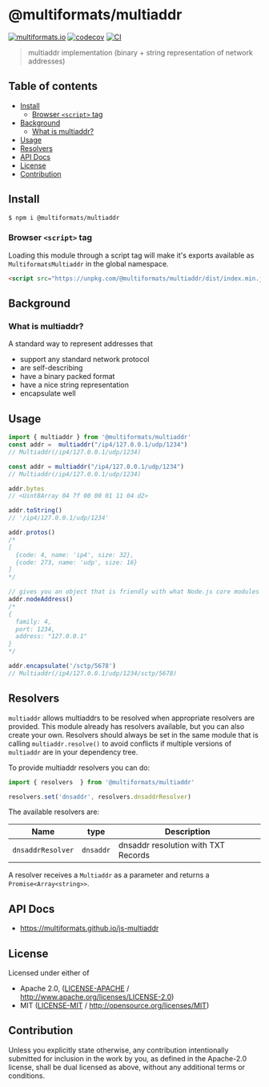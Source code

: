 # @multiformats/multiaddr <!-- omit in toc -->

[![multiformats.io](https://img.shields.io/badge/project-IPFS-blue.svg?style=flat-square)](http://multiformats.io)
[![codecov](https://img.shields.io/codecov/c/github/multiformats/js-multiaddr.svg?style=flat-square)](https://codecov.io/gh/multiformats/js-multiaddr)
[![CI](https://img.shields.io/github/actions/workflow/status/multiformats/js-multiaddr/js-test-and-release.yml?branch=master\&style=flat-square)](https://github.com/multiformats/js-multiaddr/actions/workflows/js-test-and-release.yml?query=branch%3Amaster)

> multiaddr implementation (binary + string representation of network addresses)

## Table of contents <!-- omit in toc -->

- [Install](#install)
  - [Browser `<script>` tag](#browser-script-tag)
- [Background](#background)
  - [What is multiaddr?](#what-is-multiaddr)
- [Usage](#usage)
- [Resolvers](#resolvers)
- [API Docs](#api-docs)
- [License](#license)
- [Contribution](#contribution)

## Install

```console
$ npm i @multiformats/multiaddr
```

### Browser `<script>` tag

Loading this module through a script tag will make it's exports available as `MultiformatsMultiaddr` in the global namespace.

```html
<script src="https://unpkg.com/@multiformats/multiaddr/dist/index.min.js"></script>
```

## Background

### What is multiaddr?

A standard way to represent addresses that

- support any standard network protocol
- are self-describing
- have a binary packed format
- have a nice string representation
- encapsulate well

## Usage

```js
import { multiaddr } from '@multiformats/multiaddr'
const addr =  multiaddr("/ip4/127.0.0.1/udp/1234")
// Multiaddr(/ip4/127.0.0.1/udp/1234)

const addr = multiaddr("/ip4/127.0.0.1/udp/1234")
// Multiaddr(/ip4/127.0.0.1/udp/1234)

addr.bytes
// <Uint8Array 04 7f 00 00 01 11 04 d2>

addr.toString()
// '/ip4/127.0.0.1/udp/1234'

addr.protos()
/*
[
  {code: 4, name: 'ip4', size: 32},
  {code: 273, name: 'udp', size: 16}
]
*/

// gives you an object that is friendly with what Node.js core modules expect for addresses
addr.nodeAddress()
/*
{
  family: 4,
  port: 1234,
  address: "127.0.0.1"
}
*/

addr.encapsulate('/sctp/5678')
// Multiaddr(/ip4/127.0.0.1/udp/1234/sctp/5678)
```

## Resolvers

`multiaddr` allows multiaddrs to be resolved when appropriate resolvers are provided. This module already has resolvers available, but you can also create your own.  Resolvers should always be set in the same module that is calling `multiaddr.resolve()` to avoid conflicts if multiple versions of `multiaddr` are in your dependency tree.

To provide multiaddr resolvers you can do:

```js
import { resolvers  } from '@multiformats/multiaddr'

resolvers.set('dnsaddr', resolvers.dnsaddrResolver)
```

The available resolvers are:

| Name              | type      | Description                         |
| ----------------- | --------- | ----------------------------------- |
| `dnsaddrResolver` | `dnsaddr` | dnsaddr resolution with TXT Records |

A resolver receives a `Multiaddr` as a parameter and returns a `Promise<Array<string>>`.

## API Docs

- <https://multiformats.github.io/js-multiaddr>

## License

Licensed under either of

- Apache 2.0, ([LICENSE-APACHE](LICENSE-APACHE) / <http://www.apache.org/licenses/LICENSE-2.0>)
- MIT ([LICENSE-MIT](LICENSE-MIT) / <http://opensource.org/licenses/MIT>)

## Contribution

Unless you explicitly state otherwise, any contribution intentionally submitted for inclusion in the work by you, as defined in the Apache-2.0 license, shall be dual licensed as above, without any additional terms or conditions.
